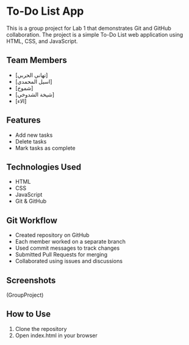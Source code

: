 # To-Do List App

This is a group project for Lab 1 that demonstrates Git and GitHub collaboration. The project is a simple To-Do List web application using HTML, CSS, and JavaScript.

## Team Members
- [تهاني الحربي]
- [اسيل المحمدي]
- [شموخ] 
- [شيخة الشدوخي]
- [الاء]
## Features
- Add new tasks
- Delete tasks
- Mark tasks as complete

## Technologies Used
- HTML
- CSS
- JavaScript
- Git & GitHub

## Git Workflow
- Created repository on GitHub
- Each member worked on a separate branch
- Used commit messages to track changes
- Submitted Pull Requests for merging
- Collaborated using issues and discussions

## Screenshots
(GroupProject)

## How to Use
1. Clone the repository
2. Open index.html in your browser
